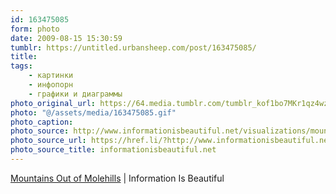 ```yaml
---
id: 163475085
form: photo
date: 2009-08-15 15:30:59
tumblr: https://untitled.urbansheep.com/post/163475085/
title:
tags:
    - картинки
    - инфопорн
    - графики и диаграммы
photo_original_url: https://64.media.tumblr.com/tumblr_kof1bo7MKr1qz4wzio1_1280.gif
photo: "@/assets/media/163475085.gif"
photo_caption:
photo_source: http://www.informationisbeautiful.net/visualizations/mountains-out-of-molehills/
photo_source_url: https://href.li/?http://www.informationisbeautiful.net/visualizations/mountains-out-of-molehills/
photo_source_title: informationisbeautiful.net
---
```


<p><a href="http://www.informationisbeautiful.net/visualizations/mountains-out-of-molehills/">Mountains Out of Molehills</a> | Information Is Beautiful</p>

